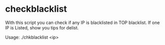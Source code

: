 # checkblacklist
With this script you can check if any IP is blacklisted in TOP blacklist. If one IP is Listed, show you tips for delist.

Usage: ./chkblacklist \<ip\>

